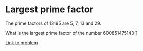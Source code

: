 # Largest prime factor

<p>The prime factors of 13195 are 5, 7, 13 and 29.</p>
<p>What is the largest prime factor of the number 600851475143 ?</p>



[Link to problem](https://projecteuler.net/problem=3)
